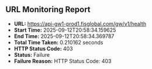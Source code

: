 ## URL Monitoring Report

- **URL:** https://api-gw1-prod1.fisglobal.com/gw/v1/health
- **Start Time:** 2025-09-12T20:58:34.159625
- **End Time:** 2025-09-12T20:58:34.369787
- **Total Time Taken:** 0.210162 seconds
- **HTTP Status Code:** 403
- **Status:** Failure
- **Failure Reason:** HTTP Status Code: 403
